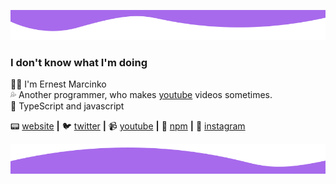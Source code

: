 ![imagetop][imagetop]

### I don't know what I'm doing

🙋‍♂️ I'm Ernest Marcinko  
💦 Another programmer, who makes [youtube][youtube] videos sometimes.   
🫦 TypeScript and javascript

📟 [website][website] **|** 
🐦 [twitter][twitter] **|** 
📹 [youtube][youtube] **|** 
🎒 [npm][npm] **|** 
📸 [instagram][instagram]

![imagebottom][imagebottom]

[imagetop]: https://raw.githubusercontent.com/ernestmarcinko/ernestmarcinko/main/imagetop.png
[imagebottom]: https://raw.githubusercontent.com/ernestmarcinko/ernestmarcinko/main/imagebottom.png
[website]: https://ernestmarcinko.com
[twitter]: https://twitter.com/ernest_marcinko
[youtube]: https://www.youtube.com/@ernestmarcinko
[instagram]: https://instagram.com/ernestmarcinko
[npm]: https://www.npmjs.com/~anag0